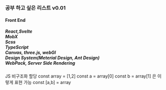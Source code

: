 ### 공부 하고 싶은 리스트 v0.01
#### Front End
##### React,Svelte<br/>MobX<br/>Scss<br/>TypeScript<br/>Canvas, three.js, webGl<br/>Design System(Meterial Design, Ant Design)<br/>WebPack, Server Side Rendering  

JS 비구조화 할당
const array = [1,2]
const a = array[0]
const b = array[1]
은 이렇게 표현 가능
const [a,b] = array
